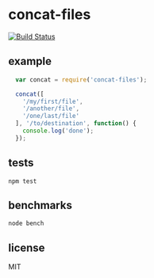 # concat-files

[![Build Status](https://travis-ci.org/vvo/concat-files.png)](https://travis-ci.org/vvo/concat-files)

## example

```js
  var concat = require('concat-files');

  concat([
    '/my/first/file',
    '/another/file',
    '/one/last/file'
  ], '/to/destination', function() {
    console.log('done');
  });
```

## tests

```shell
npm test
```

## benchmarks

```shell
node bench
```

## license

MIT
